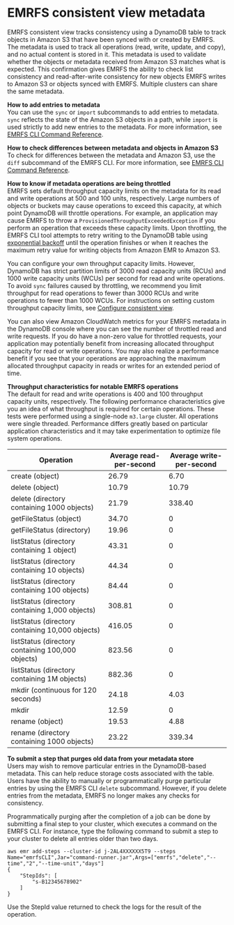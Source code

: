 # EMRFS consistent view metadata<a name="emrfs-metadata"></a>

EMRFS consistent view tracks consistency using a DynamoDB table to track objects in Amazon S3 that have been synced with or created by EMRFS\. The metadata is used to track all operations \(read, write, update, and copy\), and no actual content is stored in it\. This metadata is used to validate whether the objects or metadata received from Amazon S3 matches what is expected\. This confirmation gives EMRFS the ability to check list consistency and read\-after\-write consistency for new objects EMRFS writes to Amazon S3 or objects synced with EMRFS\. Multiple clusters can share the same metadata\.

**How to add entries to metadata**  
You can use the `sync` or `import` subcommands to add entries to metadata\. `sync` reflects the state of the Amazon S3 objects in a path, while `import` is used strictly to add new entries to the metadata\. For more information, see [EMRFS CLI Command Reference](emrfs-cli-reference.md)\.

**How to check differences between metadata and objects in Amazon S3**  
To check for differences between the metadata and Amazon S3, use the `diff` subcommand of the EMRFS CLI\. For more information, see [EMRFS CLI Command Reference](emrfs-cli-reference.md)\.

**How to know if metadata operations are being throttled**  
EMRFS sets default throughput capacity limits on the metadata for its read and write operations at 500 and 100 units, respectively\. Large numbers of objects or buckets may cause operations to exceed this capacity, at which point DynamoDB will throttle operations\. For example, an application may cause EMRFS to throw a `ProvisionedThroughputExceededException` if you perform an operation that exceeds these capacity limits\. Upon throttling, the EMRFS CLI tool attempts to retry writing to the DynamoDB table using [exponential backoff](https://docs.aws.amazon.com/general/latest/gr/api-retries.html) until the operation finishes or when it reaches the maximum retry value for writing objects from Amazon EMR to Amazon S3\. 

You can configure your own throughput capacity limits\. However, DynamoDB has strict partition limits of 3000 read capacity units \(RCUs\) and 1000 write capacity units \(WCUs\) per second for read and write operations\. To avoid `sync` failures caused by throttling, we recommend you limit throughput for read operations to fewer than 3000 RCUs and write operations to fewer than 1000 WCUs\. For instructions on setting custom throughput capacity limits, see [Configure consistent view](emrfs-configure-consistent-view.md)\.

You can also view Amazon CloudWatch metrics for your EMRFS metadata in the DynamoDB console where you can see the number of throttled read and write requests\. If you do have a non\-zero value for throttled requests, your application may potentially benefit from increasing allocated throughput capacity for read or write operations\. You may also realize a performance benefit if you see that your operations are approaching the maximum allocated throughput capacity in reads or writes for an extended period of time\.

**Throughput characteristics for notable EMRFS operations**  
The default for read and write operations is 400 and 100 throughput capacity units, respectively\. The following performance characteristics give you an idea of what throughput is required for certain operations\. These tests were performed using a single\-node `m3.large` cluster\. All operations were single threaded\. Performance differs greatly based on particular application characteristics and it may take experimentation to optimize file system operations\.


| Operation  | Average read\-per\-second  | Average write\-per\-second  | 
| --- | --- | --- | 
| create \(object\) | 26\.79 |  6\.70 | 
| delete \(object\) | 10\.79 |  10\.79 | 
| delete \(directory containing 1000 objects\) | 21\.79 | 338\.40  | 
|  getFileStatus \(object\) | 34\.70 | 0  | 
| getFileStatus \(directory\) | 19\.96 | 0 | 
| listStatus \(directory containing 1 object\) | 43\.31 | 0 | 
| listStatus \(directory containing 10 objects\) | 44\.34 | 0 | 
| listStatus \(directory containing 100 objects\) | 84\.44 | 0 | 
| listStatus \(directory containing 1,000 objects\) | 308\.81 | 0 | 
| listStatus \(directory containing 10,000 objects\) | 416\.05 | 0 | 
| listStatus \(directory containing 100,000 objects\) | 823\.56 | 0 | 
| listStatus \(directory containing 1M objects\) | 882\.36 | 0 | 
| mkdir \(continuous for 120 seconds\)  | 24\.18 | 4\.03 | 
| mkdir | 12\.59 | 0 | 
| rename \(object\) | 19\.53 | 4\.88 | 
| rename \(directory containing 1000 objects\) | 23\.22 | 339\.34 | 

**To submit a step that purges old data from your metadata store**  
Users may wish to remove particular entries in the DynamoDB\-based metadata\. This can help reduce storage costs associated with the table\. Users have the ability to manually or programmatically purge particular entries by using the EMRFS CLI `delete` subcommand\. However, if you delete entries from the metadata, EMRFS no longer makes any checks for consistency\.

Programmatically purging after the completion of a job can be done by submitting a final step to your cluster, which executes a command on the EMRFS CLI\. For instance, type the following command to submit a step to your cluster to delete all entries older than two days\.

```
aws emr add-steps --cluster-id j-2AL4XXXXXX5T9 --steps Name="emrfsCLI",Jar="command-runner.jar",Args=["emrfs","delete","--time","2","--time-unit","days"]
{
    "StepIds": [
        "s-B12345678902"
    ]
}
```

Use the StepId value returned to check the logs for the result of the operation\.